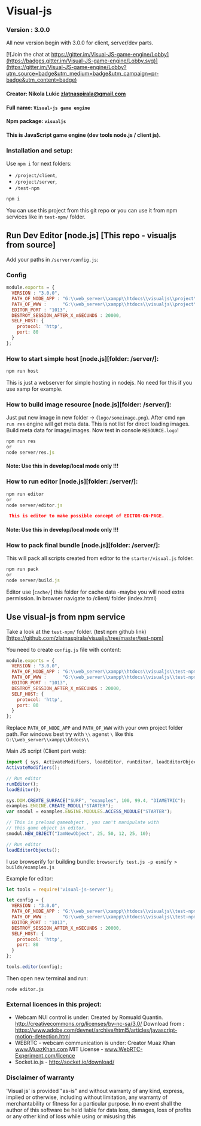 
# Visual-js
### Version : 3.0.0

All new version begin with 3.0.0 for client, server/dev parts.

[![Join the chat at https://gitter.im/Visual-JS-game-engine/Lobby](https://badges.gitter.im/Visual-JS-game-engine/Lobby.svg)](https://gitter.im/Visual-JS-game-engine/Lobby?utm_source=badge&utm_medium=badge&utm_campaign=pr-badge&utm_content=badge)

#### Creator: Nikola Lukic zlatnaspirala@gmail.com
#### Full name: `Visual-js game engine`
#### Npm package: `visualjs`
#### This is JavaScript game engine (dev tools node.js / client js).

### Installation and setup:
Use `npm i` for next folders:
 - `/project/client`,
 - `/project/server`,
 - `/test-npm`

```js
npm i
```

You can use this project from this git repo or you can use it from npm services like in `test-npm/` folder.


## Run Dev Editor [node.js] [This repo - visualjs from source]

Add your paths in `/server/config.js`:
### Config
```js
module.exports = {
  VERSION : "3.0.0",
  PATH_OF_NODE_APP : "G:\\web_server\\xampp\\htdocs\\visualjs\\project\\server\\",
  PATH_OF_WWW :      "G:\\web_server\\xampp\\htdocs\\visualjs\\project\\client\\",
  EDITOR_PORT : "1013",
  DESTROY_SESSION_AFTER_X_mSECUNDS : 20000,
  SELF_HOST: {
    protocol: 'http',
    port: 80
  }
};
```

### How to start simple host [node.js][folder: /server/]:
```js
npm run host
```
This is just a webserver for simple hosting in nodejs. No need for this if you use xamp for example.


### How to build image resource [node.js][folder: /server/]:
Just put new image in new folder -> (`logo/someimage.png`). After cmd `npm run res` engine will get meta data. This is not list for direct loading images.
Build meta data for image/images. Now test in console `RESOURCE.logo`!
```js
npm run res
or
node server/res.js
```
#### Note: Use this in develop/local mode only !!!


### How to run editor [node.js][folder: /server/]:
```js
npm run editor
or
node server/editor.js
```
```json
 This is editor to make possible concept of EDITOR-ON-PAGE.
```
#### Note: Use this in develop/local mode only !!!


### How to pack final bundle [node.js][folder: /server/]:
This will pack all scripts created from editor to the `starter/visual.js` folder.

```js
npm run pack
or
node server/build.js
```

Editor use [`cache/`] this folder for cache data -maybe you will need extra permission.
In browser navigate to /client/ folder (index.html)


## Use visual-js from npm service
Take a look at the `test-npm/` folder. (test npm github link)[https://github.com/zlatnaspirala/visualjs/tree/master/test-npm]

You need to create `config.js` file with content:
```js
module.exports = {
  VERSION : "3.0.0",
  PATH_OF_NODE_APP : "G:\\web_server\\xampp\\htdocs\\visualjs\\test-npm\\",
  PATH_OF_WWW :      "G:\\web_server\\xampp\\htdocs\\visualjs\\test-npm\\",
  EDITOR_PORT : "1013",
  DESTROY_SESSION_AFTER_X_mSECUNDS : 20000,
  SELF_HOST: {
    protocol: 'http',
    port: 80
  }
};
```
Replace `PATH_OF_NODE_APP` and `PATH_OF_WWW` with your own project folder path.
For windows best try with `\\` agenst `\` like this `G:\\web_server\\xampp\\htdocs\\`

Main JS script (Client part web):
```js
import { sys, ActivateModifiers, loadEditor, runEditor, loadEditorObjects } from 'visual-js';
ActivateModifiers();

// Run editor
runEditor();
loadEditor();

sys.DOM.CREATE_SURFACE("SURF", "examples", 100, 99.4, "DIAMETRIC");
examples.ENGINE.CREATE_MODUL("STARTER");
var smodul = examples.ENGINE.MODULES.ACCESS_MODULE("STARTER");

// This is preload gameobject , you can't manipulate with
// this game object in editor.
smodul.NEW_OBJECT("IamNewObject", 25, 50, 12, 25, 10);

// Run editor
loadEditorObjects();
```
I use browserify for building bundle:
 `browserify test.js -p esmify > builds/examples.js`

Example for editor:
```js
let tools = require('visual-js-server');

let config = {
  VERSION : "3.0.0",
  PATH_OF_NODE_APP : "G:\\web_server\\xampp\\htdocs\\visualjs\\test-npm\\",
  PATH_OF_WWW :      "G:\\web_server\\xampp\\htdocs\\visualjs\\test-npm\\",
  EDITOR_PORT : "1013",
  DESTROY_SESSION_AFTER_X_mSECUNDS : 20000,
  SELF_HOST: {
    protocol: 'http',
    port: 80
  }
};

tools.editor(config);
```

Then open new terminal and run:
```
node editor.js
```


### External licences in this project:

- Webcam NUI control is under:
  Created by Romuald Quantin.
  http://creativecommons.org/licenses/by-nc-sa/3.0/
  Download from :
  https://www.adobe.com/devnet/archive/html5/articles/javascript-motion-detection.html
- WEBRTC - webcam communication is under:
    Creator Muaz Khan www.MuazKhan.com
    MIT License       - www.WebRTC-Experiment.com/licence
- Socket.io.js        - http://socket.io/download/

### Disclaimer of warranty

'Visual js' is provided "as-is" and without warranty of any kind, express, implied or otherwise,
including without limitation, any warranty of merchantability or fitness for a particular purpose.
In no event shall the author of this software be held liable for data loss,
damages, loss of profits or any other kind of loss while using or misusing this
